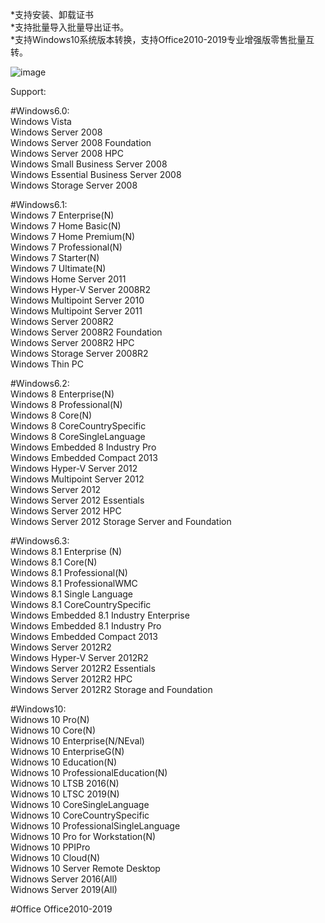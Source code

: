*支持安装、卸载证书  
*支持批量导入批量导出证书。  
*支持Windows10系统版本转换，支持Office2010-2019专业增强版零售批量互转。  

![image](https://github.com/laomms/MSLienseInstall/blob/master/LicenseInstall.gif)   

Support:

#Windows6.0:  
Windows Vista  
Windows Server 2008  
Windows Server 2008 Foundation  
Windows Server 2008 HPC  
Windows Small Business Server 2008  
Windows Essential Business Server 2008  
Windows Storage Server 2008  

#Windows6.1:  
Windows 7 Enterprise(N)  
Windows 7 Home Basic(N)  
Windows 7 Home Premium(N)  
Windows 7 Professional(N)  
Windows 7 Starter(N)  
Windows 7 Ultimate(N)  
Windows Home Server 2011  
Windows Hyper-V Server 2008R2  
Windows Multipoint Server 2010  
Windows Multipoint Server 2011  
Windows Server 2008R2  
Windows Server 2008R2 Foundation  
Windows Server 2008R2 HPC  
Windows Storage Server 2008R2  
Windows Thin PC  

#Windows6.2:  
Windows 8 Enterprise(N)  
Windows 8 Professional(N)  
Windows 8 Core(N)  
Windows 8 CoreCountrySpecific  
Windows 8 CoreSingleLanguage  
Windows Embedded 8 Industry Pro  
Windows Embedded Compact 2013  
Windows Hyper-V Server 2012  
Windows Multipoint Server 2012  
Windows Server 2012  
Windows Server 2012 Essentials  
Windows Server 2012 HPC  
Windows Server 2012 Storage Server and Foundation  

#Windows6.3:  
Windows 8.1 Enterprise (N)  
Windows 8.1 Core(N)  
Windows 8.1 Professional(N)  
Windows 8.1 ProfessionalWMC  
Windows 8.1 Single Language  
Windows 8.1 CoreCountrySpecific  
Windows Embedded 8.1 Industry Enterprise  
Windows Embedded 8.1 Industry Pro  
Windows Embedded Compact 2013  
Windows Server 2012R2  
Windows Hyper-V Server 2012R2  
Windows Server 2012R2 Essentials  
Windows Server 2012R2 HPC  
Windows Server 2012R2 Storage and Foundation  

#Windows10:  
Widnows 10 Pro(N)  
Widnows 10 Core(N)  
Widnows 10 Enterprise(N/NEval)  
Widnows 10 EnterpriseG(N)  
Widnows 10 Education(N)  
Widnows 10 ProfessionalEducation(N)  
Widnows 10 LTSB 2016(N)  
Widnows 10 LTSC 2019(N)  
Widnows 10 CoreSingleLanguage  
Widnows 10 CoreCountrySpecific  
Widnows 10 ProfessionalSingleLanguage  
Widnows 10 Pro for Workstation(N)  
Widnows 10 PPIPro  
Widnows 10 Cloud(N)  
Widnows 10 Server Remote Desktop  
Widnows Server 2016(All)  
Widnows Server 2019(All)  

#Office
Office2010-2019
